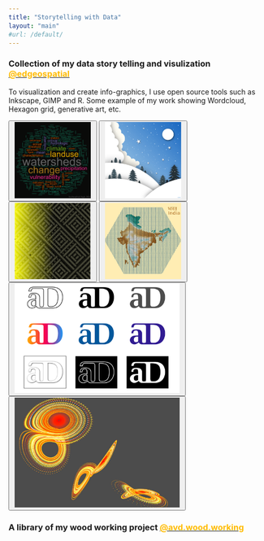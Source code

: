 ```yaml
---
title: "Storytelling with Data"
layout: "main"
#url: /default/
---
```


### Collection of my data story telling and visulization <a href="https://www.youtube.com/@edgeospatial"><font color="#ffbb00"> @edgeospatial</font> </a>

To visualization and create info-graphics, I use open source tools such as Inkscape, GIMP and R. Some example of my work showing Wordcloud, Hexagon grid, generative art, etc.

<button style = "padding: 1px 10px"><img src="Image (1).png"  width="150"></button>
<button style = "padding: 1px 10px"><img src="Image (2).png"  width="150"></button>
<button style = "padding: 1px 10px"><img src="Image (3).png"  width="150"></button>
<button style = "padding: 1px 10px"><img src="Image (4).png"  width="150"></button>
<button style = "padding: 1px 10px"><img src="Image (5).png"  width="325"></button>
<button style = "padding: 1px 10px"><img src="Image (6).jpg"  width="325" height="216"></button>

### A library of my wood working project <a href="https://www.youtube.com/@AVD.Wood.Working"><font color="#ffbb00">@avd.wood.working</font> </a>



